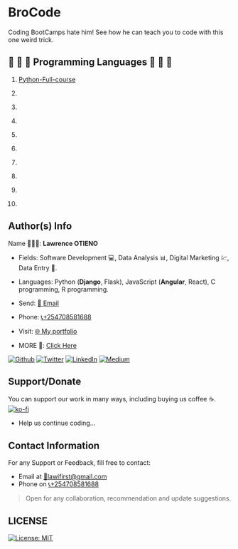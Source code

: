 # BroCode

Coding BootCamps hate him! See how he can teach you to code with this one weird trick.

## 🚨 🚨 🚨 Programming Languages 🚨 🚨 🚨

1. [Python-Full-course](https://github.com/LawiOtieno/BroCode/blob/main/Python-Full-course)

2. [](https://github.com/LawiOtieno/BroCode/blob/main/)

3. [](https://github.com/LawiOtieno/BroCode/blob/main/)

4. [](https://github.com/LawiOtieno/BroCode/blob/main/)

5. [](https://github.com/LawiOtieno/BroCode/blob/main/)

6. [](https://github.com/LawiOtieno/BroCode/blob/main/)

7. [](https://github.com/LawiOtieno/BroCode/blob/main/)

8. [](https://github.com/LawiOtieno/BroCode/blob/main/)

9. [](https://github.com/LawiOtieno/BroCode/blob/main/)

10. [](https://github.com/LawiOtieno/BroCode/blob/main/)

<!-- 11. [](https://github.com/LawiOtieno/BroCode/blob/main/)
12. [](https://github.com/LawiOtieno/BroCode/blob/main/)
13. [](https://github.com/LawiOtieno/BroCode/blob/main/)
14. [](https://github.com/LawiOtieno/BroCode/blob/main/)
15. [](https://github.com/LawiOtieno/BroCode/blob/main/)
16. [](https://github.com/LawiOtieno/BroCode/blob/main/)
17. [](https://github.com/LawiOtieno/BroCode/blob/main/)
18. [](https://github.com/LawiOtieno/BroCode/blob/main/)
19. [](https://github.com/LawiOtieno/BroCode/blob/main/)
20. [](https://github.com/LawiOtieno/BroCode/blob/main/)
21. [](https://github.com/LawiOtieno/BroCode/blob/main/)
22. [](https://github.com/LawiOtieno/BroCode/blob/main/)
23. [](https://github.com/LawiOtieno/BroCode/blob/main/)
24. [](https://github.com/LawiOtieno/BroCode/blob/main/)
25. [](https://github.com/LawiOtieno/BroCode/blob/main/) -->

## Author(s) Info

Name 👨🏽‍💻: __Lawrence OTIENO__

* Fields: Software Development 💻, Data Analysis 📊, Digital Marketing 💹, Data Entry 📑.

* Languages: Python (__Django__, Flask), JavaScript (__Angular__, React), C programming, R programming.

* Send: [📧 Email](mailto:lawifirst@gmail.com)

* Phone: [📞+254708581688](tel:+254708581688)

* Visit: [🌐 My portfolio](https://lawiotieno.github.io/portfolio)

* MORE 🔗: [Click Here](https://shor.by/lawi)

<p> <a href="https://github.com/streetgrandmaster" target="_blank"><img alt="Github" src="https://img.shields.io/badge/GitHub-%2312100E.svg?&style=for-the-badge&logo=Github&logoColor=white" /></a> <a href="https://twitter.com/LawiFirst" target="_blank"><img alt="Twitter" src="https://img.shields.io/badge/twitter-%231DA1F2.svg?&style=for-the-badge&logo=twitter&logoColor=white" /></a> <a href="https://www.linkedin.com/in/streetgrandmaster" target="_blank"><img alt="LinkedIn" src="https://img.shields.io/badge/linkedin-%230077B5.svg?&style=for-the-badge&logo=linkedin&logoColor=white" /></a> <a href="https://medium.com/@streetgm" target="_blank"><img alt="Medium" src="https://img.shields.io/badge/medium-%2312100E.svg?&style=for-the-badge&logo=medium&logoColor=white" /></a>
</p>

## Support/Donate

You can support our work in many ways, including buying us coffee ☕️.  
[![ko-fi](https://ko-fi.com/img/githubbutton_sm.svg)](https://ko-fi.com/N4N26PU7L)

* Help us continue coding...

<!-- [Buy Me Coffee ☕️](https://ko-fi.com/streetgrandmaster) -->

## Contact Information

For any Support or Feedback, fill free to contact:

* Email at [📧lawifirst@gmail.com](mailto:lawifirst@gmail.com)
* Phone on [📞+254708581688](tel:+254708581688)

> Open for any collaboration, recommendation and update suggestions.

## LICENSE

[![License: MIT](https://img.shields.io/badge/License-MIT-yellow.svg)](/LICENSE)

<!-- [MIT License](https://choosealicense.com/licenses/mit/) -->
